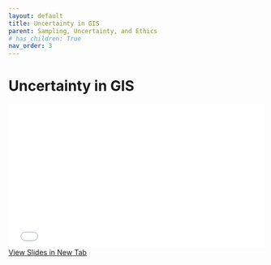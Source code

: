 ```yaml
---
layout: default
title: Uncertainty in GIS
parent: Sampling, Uncertainty, and Ethics
# has_children: True
nav_order: 3
---
```


<!-- 
<script type="text/javascript" async
  src="https://cdn.mathjax.org/mathjax/latest/MathJax.js?config=TeX-MML-AM_CHTML">
</script>
 -->

# Uncertainty in GIS



<div style="overflow: hidden;
  padding-top: 56.25%;
  position: relative">
  <iframe src="content/Uncertainty.html" title="Processes" scrolling="no" frameborder="0"
    style="border: 0;
   height: 100%;
   left: 0;
   position: absolute;
   top: 0;
   width: 100%;">
   <p>Your browser does not support iframes.</p>
 </iframe>
</div>
<a href="content/Uncertainty.html" target="_blank">View Slides in New Tab</a>

